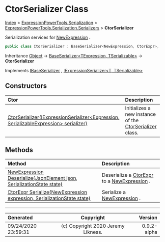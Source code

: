﻿# CtorSerializer Class

[Index](../index.md) > [ExpressionPowerTools.Serialization](ExpressionPowerTools.Serialization.a.md) > [ExpressionPowerTools.Serialization.Serializers](ExpressionPowerTools.Serialization.Serializers.n.md) > **CtorSerializer**

Serialization services for [NewExpression](https://docs.microsoft.com/dotnet/api/system.linq.expressions.newexpression) .

```csharp
public class CtorSerializer : BaseSerializer<NewExpression, CtorExpr>, IExpressionSerializer<NewExpression, CtorExpr>, IBaseSerializer
```

Inheritance [Object](https://docs.microsoft.com/dotnet/api/system.object) → [BaseSerializer&lt;TExpression, TSerializable>](ExpressionPowerTools.Serialization.Serializers.BaseSerializer`2.cs.md) → **CtorSerializer**

Implements  [IBaseSerializer](ExpressionPowerTools.Serialization.Signatures.IBaseSerializer.i.md) ,  [IExpressionSerializer&lt;T, TSerializable>](ExpressionPowerTools.Serialization.Signatures.IExpressionSerializer`2.i.md) 

## Constructors

| Ctor | Description |
| :-- | :-- |
| [CtorSerializer(IExpressionSerializer&lt;Expression, SerializableExpression> serializer)](ExpressionPowerTools.Serialization.Serializers.CtorSerializer.ctor.md#ctorserializeriexpressionserializerexpression-serializableexpression-serializer) | Initializes a new instance of the [CtorSerializer](ExpressionPowerTools.Serialization.Serializers.CtorSerializer.cs.md) class. |
## Methods

| Method | Description |
| :-- | :-- |
| [NewExpression Deserialize(JsonElement json, SerializationState state)](ExpressionPowerTools.Serialization.Serializers.CtorSerializer.Deserialize.m.md) | Deserialize a [CtorExpr](ExpressionPowerTools.Serialization.Serializers.CtorExpr.cs.md) to a [NewExpression](https://docs.microsoft.com/dotnet/api/system.linq.expressions.newexpression) . |
| [CtorExpr Serialize(NewExpression expression, SerializationState state)](ExpressionPowerTools.Serialization.Serializers.CtorSerializer.Serialize.m.md) | Serialize a [NewExpression](https://docs.microsoft.com/dotnet/api/system.linq.expressions.newexpression) . |

---

| Generated | Copyright | Version |
| :-- | :-: | --: |
| 09/24/2020 23:59:31 | (c) Copyright 2020 Jeremy Likness. | 0.9.2-alpha |
